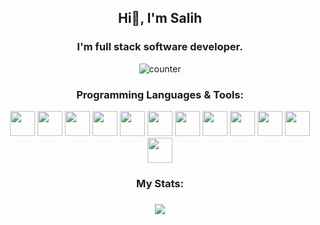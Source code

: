 <div align="center">
<h2 align="center">
 Hi👋, I'm Salih
</h2>
 
<h3 align="center" dir="auto">
 I'm full stack software developer.
</h3>

<p align="center" dir="auto">
 
 ![counter](https://enl7k2ml0h48hzb.m.pipedream.net)
 
</p>
 
</div>




<h3 align="center">Programming Languages & Tools:</h3>
<div align="center">
<img src="https://cdn.jsdelivr.net/gh/devicons/devicon/icons/csharp/csharp-original.svg" width="40" height="40"  />
<img src="https://cdn.jsdelivr.net/gh/devicons/devicon/icons/angularjs/angularjs-original.svg" width="40" height="40"  />
<img src="https://cdn.jsdelivr.net/gh/devicons/devicon/icons/dotnetcore/dotnetcore-original.svg" width="40" height="40"  />
<img src="https://cdn.jsdelivr.net/gh/devicons/devicon/icons/typescript/typescript-original.svg" width="40" height="40" />
<img src="https://cdn.jsdelivr.net/gh/devicons/devicon/icons/mongodb/mongodb-original-wordmark.svg" width="40" height="40"  />
<img src="https://cdn.jsdelivr.net/gh/devicons/devicon/icons/postgresql/postgresql-original-wordmark.svg" width="40" height="40"  />
<img src="https://cdn.jsdelivr.net/gh/devicons/devicon/icons/microsoftsqlserver/microsoftsqlserver-plain-wordmark.svg" width="40" height="40"  />
<img src="https://cdn.jsdelivr.net/gh/devicons/devicon/icons/bootstrap/bootstrap-original.svg" width="40" height="40" />
<img src="https://cdn.jsdelivr.net/gh/devicons/devicon/icons/css3/css3-original.svg" width="40" height="40"/>
<img src="https://cdn.jsdelivr.net/gh/devicons/devicon/icons/docker/docker-original-wordmark.svg" width="40" height="40" />
<img src="https://cdn.jsdelivr.net/gh/devicons/devicon/icons/dot-net/dot-net-original.svg" width="40" height="40" />
<img src="https://cdn.jsdelivr.net/gh/devicons/devicon/icons/git/git-original-wordmark.svg" width="40" height="40" />
</div>


<h3 align="center">My Stats:</h3>

<h3 align="center"><img align="center" src="https://github-readme-stats.vercel.app/api?username=yilmazsalihcan&show_icons=true&theme=algolia&include_all_commits=true&count_private=truel"></img></h3>













